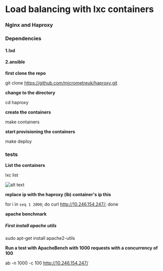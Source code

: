 # Load balancing with lxc containers 

### Nginx and  Haproxy 

### Dependencies 


#### 1.lxd

#### 2.ansible

**first clone the repo**

git clone https://github.com/micrometreuk/haproxy.git

**change to the directory**

cd haproxy

**create the containers**

make containers

**start provisioning the containers**

make deploy


### tests

**List the containers**

lxc list

![alt text](https://github.com/micrometreuk/haproxy/blob/master/media/lxc.png)









**replace ip with the haproxy (lb) container's ip this**

for i in `seq 1 2000`; do curl http://10.246.154.247/; done

**apache benchmark**

##### First install apache utils
sudo apt-get install apache2-utils

**Run a test with ApacheBench with 1000 requests with a concurrency of 100**

ab -n 1000 -c 100 http://10.246.154.247/

